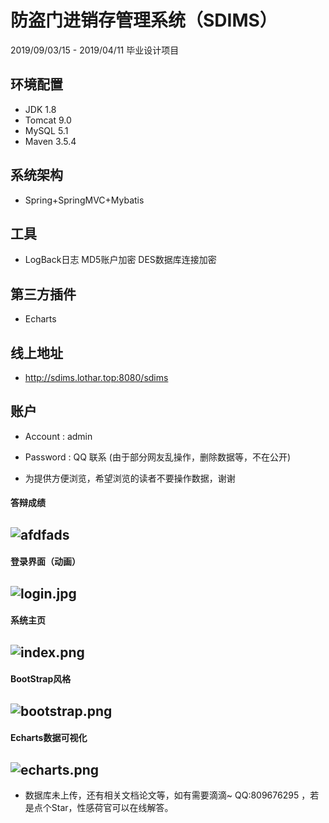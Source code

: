 # 防盗门进销存管理系统（SDIMS）

2019/09/03/15 - 2019/04/11 毕业设计项目

## 环境配置

- JDK 1.8
- Tomcat 9.0
- MySQL 5.1
- Maven 3.5.4

## 系统架构

- Spring+SpringMVC+Mybatis

## 工具

- LogBack日志 MD5账户加密 DES数据库连接加密

## 第三方插件

- Echarts

## 线上地址

- http://sdims.lothar.top:8080/sdims

## 账户

- Account : admin

- Password : QQ 联系 (由于部分网友乱操作，删除数据等，不在公开)

- 为提供方便浏览，希望浏览的读者不要操作数据，谢谢

#### 答辩成绩
## ![afdfads](https://i.loli.net/2019/08/16/IvH6wBsEmzJp3j9.png)

#### 登录界面（动画）
## ![login.jpg](https://i.loli.net/2019/08/16/jwGcMBOz9C5US8A.png)

#### 系统主页
## ![index.png](https://i.loli.net/2019/08/16/MoP9VOtA18sQNEH.png)

#### BootStrap风格
## ![bootstrap.png](https://i.loli.net/2019/08/16/lLf8Ov1hBpZFPSY.png)

#### Echarts数据可视化
## ![echarts.png](https://i.loli.net/2019/08/16/PRnlz5JFGbfUC9e.png)

* 数据库未上传，还有相关文档论文等，如有需要滴滴~ QQ:809676295 ，若是点个Star，性感荷官可以在线解答。
